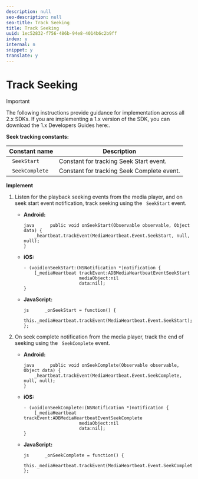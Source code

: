 ```yaml
---
description: null
seo-description: null
seo-title: Track Seeking
title: Track Seeking
uuid: 1ec52832-f756-486b-94e8-4014b6c2b9ff
index: y
internal: n
snippet: y
translate: y
---
```


# Track Seeking


>[!IMPORTANT]
>
>The following instructions provide guidance for implementation across all 2.x SDKs. If you are implementing a 1.x version of the SDK, you can download the 1.x Developers Guides here:[](../implement/download-sdks.md). 



**Seek tracking constants:** 



|  Constant name  | Description  |
|---|---|
|  ` SeekStart`  | Constant for tracking Seek Start event.  |
|  ` SeekComplete`  | Constant for tracking Seek Complete event.  |

**Implement**


1. Listen for the playback seeking events from the media player, and on seek start event notification, track seeking using the ` SeekStart` event. 
    * **Android:** 
      ```
      java      public void onSeekStart(Observable observable, Object data) {  
          _heartbeat.trackEvent(MediaHeartbeat.Event.SeekStart, null, null); 
      }
      ```

    * **iOS:** 
      ```
      - (void)onSeekStart:(NSNotification *)notification { 
          [_mediaHeartbeat trackEvent:ADBMediaHeartbeatEventSeekStart  
                           mediaObject:nil  
                           data:nil]; 
      }
      ```

    * **JavaScript:** 
      ```
      js      _onSeekStart = function() { 
          this._mediaHeartbeat.trackEvent(MediaHeartbeat.Event.SeekStart); 
      };
      ```



1. On seek complete notification from the media player, track the end of seeking using the ` SeekComplete` event.
    * **Android:** 
      ```
      java      public void onSeekComplete(Observable observable, Object data) {  
          _heartbeat.trackEvent(MediaHeartbeat.Event.SeekComplete, null, null); 
      }
      ```

    * **iOS:** 
      ```
      - (void)onSeekComplete:(NSNotification *)notification { 
          [_mediaHeartbeat trackEvent:ADBMediaHeartbeatEventSeekComplete  
                           mediaObject:nil  
                           data:nil]; 
      }
      ```

    * **JavaScript:** 
      ```
      js      _onSeekComplete = function() { 
          this._mediaHeartbeat.trackEvent(MediaHeartbeat.Event.SeekComplete); 
      };
      ```




